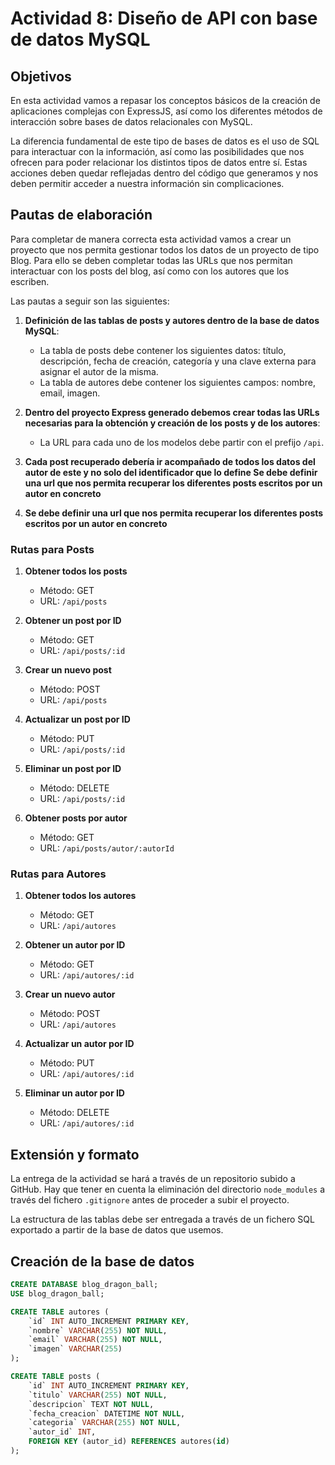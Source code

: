 # Actividad 8: Diseño de API con base de datos MySQL

## Objetivos

En esta actividad vamos a repasar los conceptos básicos de la creación de aplicaciones complejas con ExpressJS, así como los diferentes métodos de interacción sobre bases de datos relacionales con MySQL.

La diferencia fundamental de este tipo de bases de datos es el uso de SQL para interactuar con la información, así como las posibilidades que nos ofrecen para poder relacionar los distintos tipos de datos entre sí. Estas acciones deben quedar reflejadas dentro del código que generamos y nos deben permitir acceder a nuestra información sin complicaciones.

## Pautas de elaboración

Para completar de manera correcta esta actividad vamos a crear un proyecto que nos permita gestionar todos los datos de un proyecto de tipo Blog. Para ello se deben completar todas las URLs que nos permitan interactuar con los posts del blog, así como con los autores que los escriben.

Las pautas a seguir son las siguientes:

1. **Definición de las tablas de posts y autores dentro de la base de datos MySQL**:

   - La tabla de posts debe contener los siguientes datos: título, descripción, fecha de creación, categoría y una clave externa para asignar el autor de la misma.
   - La tabla de autores debe contener los siguientes campos: nombre, email, imagen.

2. **Dentro del proyecto Express generado debemos crear todas las URLs necesarias para la obtención y creación de los posts y de los autores**:

   - La URL para cada uno de los modelos debe partir con el prefijo `/api`.

3. **Cada post recuperado debería ir acompañado de todos los datos del autor de este y no solo del identificador que lo define Se debe definir una url que nos permita recuperar los diferentes posts escritos por un autor en concreto**

4. **Se debe definir una url que nos permita recuperar los diferentes posts escritos por un autor en concreto**

### Rutas para Posts

1. **Obtener todos los posts**

   - Método: GET
   - URL: `/api/posts`

2. **Obtener un post por ID**

   - Método: GET
   - URL: `/api/posts/:id`

3. **Crear un nuevo post**

   - Método: POST
   - URL: `/api/posts`

4. **Actualizar un post por ID**

   - Método: PUT
   - URL: `/api/posts/:id`

5. **Eliminar un post por ID**

   - Método: DELETE
   - URL: `/api/posts/:id`

6. **Obtener posts por autor**
   - Método: GET
   - URL: `/api/posts/autor/:autorId`

### Rutas para Autores

1. **Obtener todos los autores**

   - Método: GET
   - URL: `/api/autores`

2. **Obtener un autor por ID**

   - Método: GET
   - URL: `/api/autores/:id`

3. **Crear un nuevo autor**

   - Método: POST
   - URL: `/api/autores`

4. **Actualizar un autor por ID**

   - Método: PUT
   - URL: `/api/autores/:id`

5. **Eliminar un autor por ID**
   - Método: DELETE
   - URL: `/api/autores/:id`

## Extensión y formato

La entrega de la actividad se hará a través de un repositorio subido a GitHub. Hay que tener en cuenta la eliminación del directorio `node_modules` a través del fichero `.gitignore` antes de proceder a subir el proyecto.

La estructura de las tablas debe ser entregada a través de un fichero SQL exportado a partir de la base de datos que usemos.

## Creación de la base de datos

```sql
CREATE DATABASE blog_dragon_ball;
USE blog_dragon_ball;

CREATE TABLE autores (
    `id` INT AUTO_INCREMENT PRIMARY KEY,
    `nombre` VARCHAR(255) NOT NULL,
    `email` VARCHAR(255) NOT NULL,
    `imagen` VARCHAR(255)
);

CREATE TABLE posts (
    `id` INT AUTO_INCREMENT PRIMARY KEY,
    `titulo` VARCHAR(255) NOT NULL,
    `descripcion` TEXT NOT NULL,
    `fecha_creacion` DATETIME NOT NULL,
    `categoria` VARCHAR(255) NOT NULL,
    `autor_id` INT,
    FOREIGN KEY (autor_id) REFERENCES autores(id)
);
```
